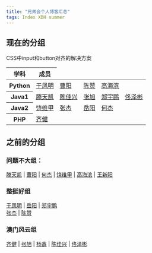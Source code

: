 ```yaml
---
title: "兄弟会个人博客汇总"
tags: Index XDH summer
---
```

## 现在的分组

<table>
    <thead>
    <tr>
        <th>学科</th>
        <th>成员</th>CSS中input和button对齐的解决方案
    </tr>
    </thead>
    <tr>
        <th>Python</th>
        <td><a href="https://victorfengming.gitee.io/">于凤明</a></td>
        <td><a href="https://caoyang7.github.io/">曹阳</a></td>
        <td><a href="https://llzanz.github.io/">陈赞</a></td>
        <td><a href="https://gaohaibin3000.github.io/">高海滨</a></td>
    </tr>
    <tr>
        <th>Java1</th>
        <td><a href="https://ttk1907.gitee.io/">滕天凯</a></td>
        <td><a href="https://xjx19970831.github.io/">陈佳兴</a></td>
        <td><a href="https://nineberg.github.io/">张旭</a></td>
        <td><a href="https://zhengyupengzz.github.io">郑宇鹏</a></td>
        <td><a href="https://tongzebin.github.io/">佟泽彬</a></td>
    </tr>
    <tr>
        <th>Java2</th>
        <td><a href="https://raoweijiapng.github.io/">饶维甲</a></td>
        <td><a href="https://jiesangqaq.github.io/">张杰</a></td>
        <td><a href="https://1978413822.github.io/">岳阳</a></td>
        <td><a href="https://hejie615.github.io/">何杰</a></td>
    </tr>
    <tr>
        <th>PHP</th>
        <td><a href="https://qijian160.github.io/">齐健</a></td>
    </tr>
</table>

## 之前的分组
### 问题不大组：  
[滕天凯](https://ttk1907.gitee.io/) | 
[曹阳](https://caoyang7.github.io/) | 
[何杰](https://hejie615.github.io/) | 
[饶维甲](https://raoweijiapng.github.io/) | 
[高海滨](https://gaohaibin3000.github.io/) | 
[王新阳](https://wxy20170906.github.io/) 
### 整挺好组
[于凤明](https://victorfengming.gitee.io/) | 
[岳阳](https://1978413822.github.io/) | 
[郑宇鹏](https://zhengyupengzz.github.io)  
[张杰](https://jiesangqaq.github.io/) | 
[陈赞](https://llzanz.github.io/) 

### 澳门风云组
[齐健](https://qijian160.github.io/) | 
[张旭](https://nineberg.github.io/) | 
[杨鑫](https://yangxin19970404.github.io/) | 
[陈佳兴](https://xjx19970831.github.io/) | 
[佟泽彬](https://tongzebin.github.io/) 